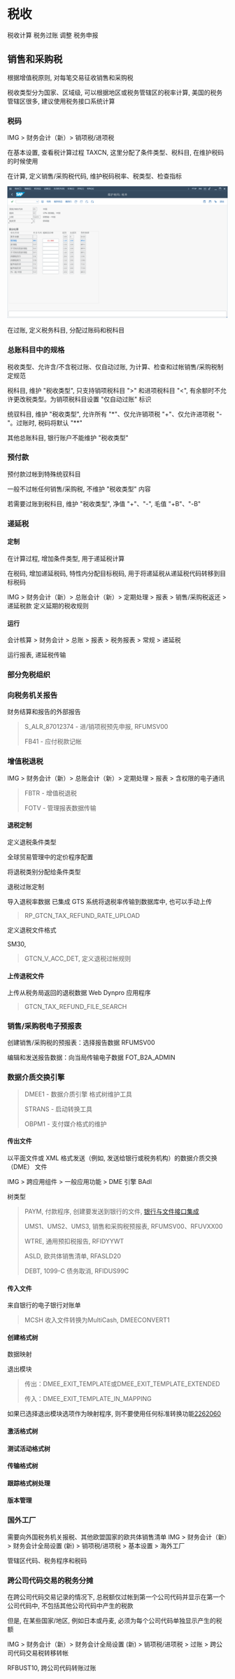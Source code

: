 # 税收
税收计算
税务过账
调整
税务申报
## 销售和采购税
根据增值税原则, 对每笔交易征收销售和采购税

税收类型分为国家、区域级, 可以根据地区或税务管辖区的税率计算, 美国的税务管辖区很多, 建议使用税务接口系统计算
### 税码
IMG > 财务会计（新）> 销项税/进项税

在基本设置, 查看税计算过程 TAXCN, 这里分配了条件类型、税科目, 在维护税码的时候使用

在计算, 定义销售/采购税代码, 维护税码税率、税类型、检查指标

![税码](./img/Tax-Codes.png "税码")

在过账, 定义税务科目, 分配过账码和税科目
### 总账科目中的规格
税收类型、允许含/不含税过账、仅自动过账, 为计算、检查和过帐销售/采购税制定规范

税科目, 维护 "税收类型", 只支持销项税科目 ">" 和进项税科目 "<", 有余额时不允许更改税类型。为销项税科目设置 "仅自动过账" 标识

统驭科目, 维护 "税收类型", 允许所有 "*"、仅允许销项税 "+"、仅允许进项税 "-"。过账时, 税码将默认 "**"

其他总账科目, 银行账户不能维护 "税收类型"
### 预付款
预付款过帐到特殊统驭科目

一般不过帐任何销售/采购税, 不维护 "税收类型" 内容

若需要过账到税科目, 维护 "税收类型", 净值 "+"、"-", 毛值 "+B"、"-B"

### 递延税
#### 定制
在计算过程, 增加条件类型, 用于递延税计算

在税码, 增加递延税码, 特性内分配目标税码, 用于将递延税从递延税代码转移到目标税码

IMG > 财务会计（新）> 总账会计（新）> 定期处理 > 报表 > 销售/采购税返还 > 递延税款
定义延期的税收规则

#### 运行
会计核算 > 财务会计 > 总账 > 报表 > 税务报表 > 常规 > 递延税

运行报表, 递延税传输
### 部分免税组织
### 向税务机关报告
财务结算和报告的外部报告

> S_ALR_87012374 - 进/销项税预先申报, RFUMSV00
>
> FB41 - 应付税款记帐 

### 增值税退税
IMG > 财务会计（新）> 总账会计（新）> 定期处理 > 报表 > 含权限的电子通讯

> FBTR - 增值税退税
>
> FOTV - 管理报表数据传输

#### 退税定制

定义退税条件类型

全球贸易管理中的定价程序配置

将退税类别分配给条件类型

退税过账定制

导入退税率数据
已集成 GTS 系统将退税率传输到数据库中, 
也可以手动上传
> RP_GTCN_TAX_REFUND_RATE_UPLOAD

定义退税文件格式

SM30, 
> GTCN_V_ACC_DET, 定义退税过帐规则
#### 上传退税文件
上传从税务局返回的退税数据
Web Dynpro 应用程序
> GTCN_TAX_REFUND_FILE_SEARCH

### 销售/采购税电子预报表
创建销售/采购税的预报表：选择报告数据
RFUMSV00

编辑和发送报告数据：向当局传输电子数据
FOT_B2A_ADMIN

### 数据介质交换引擎
> DMEE1 - 数据介质引擎 格式树维护工具
>
> STRANS - 启动转换工具
>
> OBPM1 - 支付媒介格式的维护
#### 传出文件
以平面文件或 XML 格式发送（例如, 发送给银行或税务机构）的数据介质交换 （DME） 文件

IMG > 跨应用组件 > 一般应用功能 > DME 引擎
BAdI

树类型
> PAYM, 付款程序, 创建要发送到银行的文件, [银行与文件接口集成](/Finance/Treasury/Bank-Integration-with-File-Interface/Bank-Integration-with-File-Interface.md "1EG")
>
> UMS1、UMS2、UMS3, 销售和采购税预报表, RFUMSV00、RFUVXX00
>
> WTRE, 通用预扣税报告, RFIDYYWT
>
> ASLD, 欧共体销售清单, RFASLD20
>
> DEBT, 1099-C 债务取消, RFIDUS99C
#### 传入文件
来自银行的电子银行对账单

> MCSH	收入文件转换为MultiCash, DMEECONVERT1
#### 创建格式树
数据映射

退出模块
> 传出：DMEE_EXIT_TEMPLATE或DMEE_EXIT_TEMPLATE_EXTENDED
>
> 传入：DMEE_EXIT_TEMPLATE_IN_MAPPING

如果已选择退出模块选项作为映射程序, 则不要使用任何标准转换功能[2262060 ](https://me.sap.com/notes/2262060)
#### 激活格式树
#### 测试活动格式树
#### 传输格式树
#### 跟踪格式树处理
#### 版本管理
### 国外工厂
需要向外国税务机关报税、其他欧盟国家的欧共体销售清单
IMG > 财务会计（新）> 财务会计全局设置 (新) > 销项税/进项税 > 基本设置 > 海外工厂

管辖区代码、税务程序和税码

### 跨公司代码交易的税务分摊
在跨公司代码交易记录的情况下, 总税额仅过帐到第一个公司代码并显示在第一个公司代码中, 不包括其他公司代码中产生的税款

但是, 在某些国家/地区, 例如日本或丹麦, 必须为每个公司代码单独显示产生的税额

IMG > 财务会计（新）> 财务会计全局设置 (新) > 销项税/进项税 > 过账 > 跨公司代码交易税转移转帐

RFBUST10, 跨公司代码转账过账